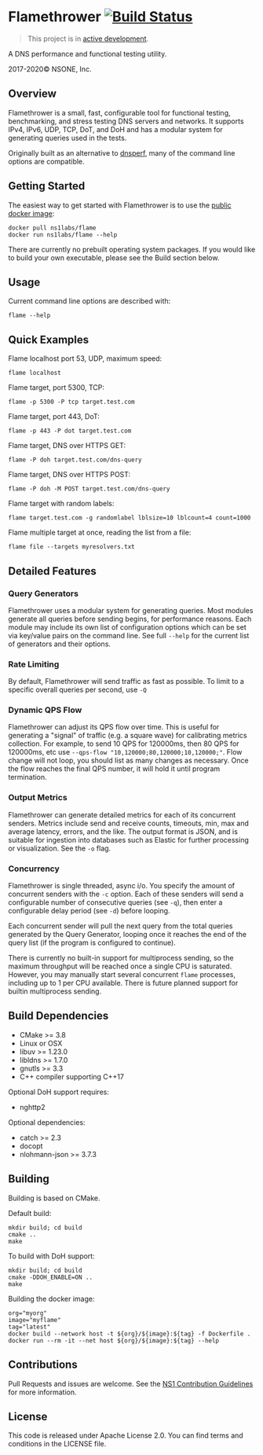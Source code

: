 Flamethrower [![Build Status](https://travis-ci.org/DNS-OARC/flamethrower.svg?branch=master)](https://travis-ci.org/DNS-OARC/flamethrower)
============
> This project is in [active development](https://github.com/ns1/community/blob/master/project_status/ACTIVE_DEVELOPMENT.md).

A DNS performance and functional testing utility.

2017-2020© NSONE, Inc.

Overview
--------

Flamethrower is a small, fast, configurable tool for functional testing, benchmarking, and stress testing DNS servers and networks. It supports IPv4, IPv6, UDP, TCP, DoT, and DoH and has a modular system for generating queries used in the tests.

Originally built as an alternative to [dnsperf](https://github.com/DNS-OARC/dnsperf), many of the command line options are compatible.

Getting Started
---------------

The easiest way to get started with Flamethrower is to use the [public docker image](https://hub.docker.com/repository/docker/ns1labs/flame):
```
docker pull ns1labs/flame
docker run ns1labs/flame --help
```

There are currently no prebuilt operating system packages. If you would like to build your own executable,
please see the Build section below.

Usage
-----

Current command line options are described with:

```
flame --help
```

Quick Examples
--------

Flame localhost port 53, UDP, maximum speed:
```
flame localhost
```

Flame target, port 5300, TCP:
```
flame -p 5300 -P tcp target.test.com
```

Flame target, port 443, DoT:
```
flame -p 443 -P dot target.test.com
```

Flame target, DNS over HTTPS GET:
```
flame -P doh target.test.com/dns-query
```

Flame target, DNS over HTTPS POST:
```
flame -P doh -M POST target.test.com/dns-query
```

Flame target with random labels:
```
flame target.test.com -g randomlabel lblsize=10 lblcount=4 count=1000
```

Flame multiple target at once, reading the list from a file:
```
flame file --targets myresolvers.txt
```

Detailed Features
-----------------

### Query Generators

 Flamethrower uses a modular system for generating queries. Most modules generate all queries before sending begins, for performance reasons.
 Each module may include its own list of configuration options which can be set via key/value pairs on the command line.
 See full `--help` for the current list of generators and their options.

### Rate Limiting

 By default, Flamethrower will send traffic as fast as possible. To limit to a specific overall queries per second, use `-Q`

### Dynamic QPS Flow

 Flamethrower can adjust its QPS flow over time. This is useful for generating a "signal" of traffic (e.g. a square wave) for calibrating metrics collection. For example, to send 10 QPS for 120000ms, then 80 QPS for 120000ms, etc use `--qps-flow "10,120000;80,120000;10,120000;"`. Flow change will not loop, you should list as many changes as necessary. Once the flow reaches the final QPS number, it will hold it until program termination.

### Output Metrics

 Flamethrower can generate detailed metrics for each of its concurrent senders. Metrics include send and receive counts, timeouts, min, max and average latency, errors, and the like. The output format is JSON, and is suitable for ingestion into databases such as Elastic for further processing or visualization. See the `-o` flag.

### Concurrency

 Flamethrower is single threaded, async i/o. You specify the amount of concurrent senders with the `-c` option. Each of these senders will send a configurable number of consecutive queries (see `-q`), then enter a configurable delay period (see `-d`) before looping.

 Each concurrent sender will pull the next query from the total queries generated by the Query Generator, looping once it reaches the end of the query list (if the program is configured to continue).

 There is currently no built-in support for multiprocess sending, so the maximum throughput will be reached once a single CPU is saturated. However, you may manually start several concurrent `flame` processes, including up to 1 per CPU available. There is future planned support for builtin multiprocess sending.

Build Dependencies
------------------

* CMake >= 3.8
* Linux or OSX
* libuv >= 1.23.0
* libldns >= 1.7.0
* gnutls >= 3.3
* C++ compiler supporting C++17

Optional DoH support requires:
* nghttp2

Optional dependencies:
* catch >= 2.3
* docopt
* nlohmann-json >= 3.7.3

Building
--------

Building is based on CMake.

Default build:
```
mkdir build; cd build
cmake ..
make
```

To build with DoH support:
```
mkdir build; cd build
cmake -DDOH_ENABLE=ON ..
make
```

Building the docker image:
```
org="myorg"
image="myflame"
tag="latest"
docker build --network host -t ${org}/${image}:${tag} -f Dockerfile .
docker run --rm -it --net host ${org}/${image}:${tag} --help
```

Contributions
---
Pull Requests and issues are welcome. See the [NS1 Contribution Guidelines](https://github.com/ns1/community) for more information.

License
-------
This code is released under Apache License 2.0. You can find terms and conditions in the LICENSE file.

